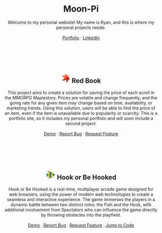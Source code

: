 <div align="center">

<h1 align="center">Moon-Pi</h1>
<p align="center">
  Welcome to my personal website! My name is Ryan, and this is where my personal projects reside. 

  <br />
  <br />
  <a href="https://www.moon-pi.net/">Portfolio</a>
  ·
  <a href="https://www.linkedin.com/in/ryan-tombleson-6499ba231/">LinkedIn</a>
</p>

  <br />
  <br />
  <br />
  <br />



<h2 align="center"><img src="images/mapleleaf.png" alt="Leaf Logo" width="30" height="30"> Red Book</h2>

  <p align="center">
    This project aims to create a solution for saving the price of each scroll in the MMORPG Maplestory. Prices are volatile and change frequently, and the going rate for any given item may change based on time, availability, or marketing trends. Using this solution, users will be able to find the price of an item, even if the item is unavailable due to popularity or scarcity. This is a portfolio site, so it includes my personal portfolio and will soon include a second project.
    <br />
    <br />
    <a href="https://www.moon-pi.net/RedBook">Demo</a>
    ·
    <a href="https://github.com/RyanAtRowan/MoonPi_UnPublished/issues/new?labels=bug&template=bug-report---.md">Report Bug</a>
    ·
    <a href="https://github.com/RyanAtRowan/MoonPi_UnPublished/issues/new?labels=enhancement&template=feature-request---.md">Request Feature</a>
  </p>

  <br />
  <br />
  <br />
  <br />

  
  <h2 align="center"><img src="images/Fish.gif" alt="Fish Logo" width="32" height="32"> Hook or Be Hooked</h2> 
    <p align="center">
      Hook or Be Hooked is a real-time, multiplayer arcade game designed for web browsers, using the power of modern web technologies to create a seamless and interactive experience.  The game immerses the players in a dynamic battle between two distinct roles: the Fish and the Hook, with additional involvement from Spectators who can influence the game directly by throwing obstacles into the playfield.
    <br />
    <br />
    <a href="https://www.moon-pi.net/HookOrbehooked">Demo</a>
    .
    <a href="https://github.com/RyanAtRowan/MoonPi_UnPublished/issues/new?labels=bug&template=bug-report---.md">Report Bug</a>
    .
    <a href="https://github.com/RyanAtRowan/MoonPi_UnPublished/issues/new?labels=enhancement&template=feature-request---.md">Request Feature</a>
    .
    <a href="https://github.com/RyanAtRowan/MoonPi_UnPublished/blob/master/Portfolio/wwwroot/js/game.js">Jump to Code</a>
    </p>
    
</div>
